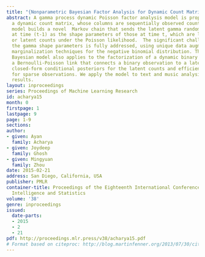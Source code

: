 ```yaml
---
title: "{Nonparametric Bayesian Factor Analysis for Dynamic Count Matrices}"
abstract: A gamma process dynamic Poisson factor analysis model is proposed to factorize
  a dynamic count matrix, whose columns are sequentially observed count vectors. The
  model builds a novel  Markov chain that sends the latent gamma random variables
  at time (t-1) as the shape parameters of those at time t, which are linked to observed
  or latent counts under the Poisson likelihood.  The significant challenge of inferring
  the gamma shape parameters is fully addressed, using unique data augmentation and
  marginalization techniques for the negative binomial distribution. The same nonparametric
  Bayesian model also applies to the factorization of a dynamic binary matrix, via
  a Bernoulli-Poisson link that connects a binary observation to a latent count, with
  closed-form conditional posteriors for the latent counts and efficient computation
  for sparse observations. We apply the model to text and music analysis, with state-of-the-art
  results.
layout: inproceedings
series: Proceedings of Machine Learning Research
id: acharya15
month: 0
firstpage: 1
lastpage: 9
page: 1-9
sections: 
author:
- given: Ayan
  family: Acharya
- given: Joydeep
  family: Ghosh
- given: Mingyuan
  family: Zhou
date: 2015-02-21
address: San Diego, California, USA
publisher: PMLR
container-title: Proceedings of the Eighteenth International Conference on Artificial
  Intelligence and Statistics
volume: '38'
genre: inproceedings
issued:
  date-parts:
  - 2015
  - 2
  - 21
pdf: http://proceedings.mlr.press/v38/acharya15.pdf
# Format based on citeproc: http://blog.martinfenner.org/2013/07/30/citeproc-yaml-for-bibliographies/
---
```

